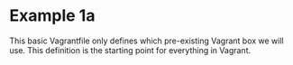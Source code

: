 # Example 1a

This basic Vagrantfile only defines which pre-existing Vagrant box we will use.
This definition is the starting point for everything in Vagrant.
